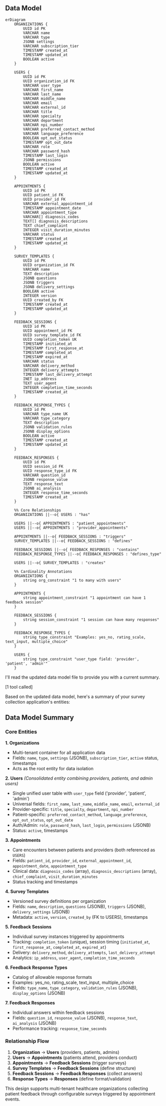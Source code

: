## Data Model

```mermaid
erDiagram
    ORGANIZATIONS {
        UUID id PK
        VARCHAR name
        VARCHAR type
        JSONB settings
        VARCHAR subscription_tier
        TIMESTAMP created_at
        TIMESTAMP updated_at
        BOOLEAN active
    }

    USERS {
        UUID id PK
        UUID organization_id FK
        VARCHAR user_type
        VARCHAR first_name
        VARCHAR last_name
        VARCHAR middle_name
        VARCHAR email
        VARCHAR external_id
        VARCHAR title
        VARCHAR specialty
        VARCHAR department
        VARCHAR npi_number
        VARCHAR preferred_contact_method
        VARCHAR language_preference
        BOOLEAN opt_out_status
        TIMESTAMP opt_out_date
        VARCHAR role
        VARCHAR password_hash
        TIMESTAMP last_login
        JSONB permissions
        BOOLEAN active
        TIMESTAMP created_at
        TIMESTAMP updated_at
    }

    APPOINTMENTS {
        UUID id PK
        UUID patient_id FK
        UUID provider_id FK
        VARCHAR external_appointment_id
        TIMESTAMP appointment_date
        VARCHAR appointment_type
        VARCHAR[] diagnosis_codes
        TEXT[] diagnosis_descriptions
        TEXT chief_complaint
        INTEGER visit_duration_minutes
        VARCHAR status
        TIMESTAMP created_at
        TIMESTAMP updated_at
    }

    SURVEY_TEMPLATES {
        UUID id PK
        UUID organization_id FK
        VARCHAR name
        TEXT description
        JSONB questions
        JSONB triggers
        JSONB delivery_settings
        BOOLEAN active
        INTEGER version
        UUID created_by FK
        TIMESTAMP created_at
        TIMESTAMP updated_at
    }

    FEEDBACK_SESSIONS {
        UUID id PK
        UUID appointment_id FK
        UUID survey_template_id FK
        UUID completion_token UK
        TIMESTAMP initiated_at
        TIMESTAMP first_response_at
        TIMESTAMP completed_at
        TIMESTAMP expired_at
        VARCHAR status
        VARCHAR delivery_method
        INTEGER delivery_attempts
        TIMESTAMP last_delivery_attempt
        INET ip_address
        TEXT user_agent
        INTEGER completion_time_seconds
        TIMESTAMP created_at
    }

    FEEDBACK_RESPONSE_TYPES {
        UUID id PK
        VARCHAR type_name UK
        VARCHAR type_category
        TEXT description
        JSONB validation_rules
        JSONB display_options
        BOOLEAN active
        TIMESTAMP created_at
        TIMESTAMP updated_at
    }

    FEEDBACK_RESPONSES {
        UUID id PK
        UUID session_id FK
        UUID response_type_id FK
        VARCHAR question_id
        JSONB response_value
        TEXT response_text
        JSONB ai_analysis
        INTEGER response_time_seconds
        TIMESTAMP created_at
    }

    %% Core Relationships
    ORGANIZATIONS ||--o{ USERS : "has"

    USERS ||--o{ APPOINTMENTS : "patient_appointments"
    USERS ||--o{ APPOINTMENTS : "provider_appointments"

    APPOINTMENTS ||--o{ FEEDBACK_SESSIONS : "triggers"
    SURVEY_TEMPLATES ||--o{ FEEDBACK_SESSIONS : "defines"

    FEEDBACK_SESSIONS ||--o{ FEEDBACK_RESPONSES : "contains"
    FEEDBACK_RESPONSE_TYPES ||--o{ FEEDBACK_RESPONSES : "defines_type"

    USERS ||--o{ SURVEY_TEMPLATES : "creates"

    %% Cardinality Annotations
    ORGANIZATIONS {
        string org_constraint "1 to many with users"
    }
    
    APPOINTMENTS {
        string appointment_constraint "1 appointment can have 1 feedback session"
    }
    
    FEEDBACK_SESSIONS {
        string session_constraint "1 session can have many responses"
    }

    FEEDBACK_RESPONSE_TYPES {
        string type_constraint "Examples: yes_no, rating_scale, text_input, multiple_choice"
    }

    USERS {
        string type_constraint "user_type field: 'provider', 'patient', 'admin'"
    }
```

I'll read the updated data model file to provide you with a current summary.

[1 tool called]

Based on the updated data model, here's a summary of your survey collection application's entities:

## Data Model Summary

### Core Entities

**1. Organizations**
- Multi-tenant container for all application data
- Fields: `name`, `type`, `settings` (JSONB), `subscription_tier`, `active` status, timestamps
- Acts as the root entity for data isolation

**2. Users** *(Consolidated entity combining providers, patients, and admin users)*
- Single unified user table with `user_type` field ('provider', 'patient', 'admin')
- Universal fields: `first_name`, `last_name`, `middle_name`, `email`, `external_id`
- Provider-specific: `title`, `specialty`, `department`, `npi_number`
- Patient-specific: `preferred_contact_method`, `language_preference`, `opt_out_status`, `opt_out_date`
- Auth/Admin: `role`, `password_hash`, `last_login`, `permissions` (JSONB)
- Status: `active`, timestamps

**3. Appointments**
- Care encounters between patients and providers (both referenced as `USERS`)
- Fields: `patient_id`, `provider_id`, `external_appointment_id`, `appointment_date`, `appointment_type`
- Clinical data: `diagnosis_codes` (array), `diagnosis_descriptions` (array), `chief_complaint`, `visit_duration_minutes`
- Status tracking and timestamps

**4. Survey Templates**
- Versioned survey definitions per organization
- Fields: `name`, `description`, `questions` (JSONB), `triggers` (JSONB), `delivery_settings` (JSONB)
- Metadata: `active`, `version`, `created_by` (FK to USERS), timestamps

**5. Feedback Sessions**
- Individual survey instances triggered by appointments
- Tracking: `completion_token` (unique), session timing (`initiated_at`, `first_response_at`, `completed_at`, `expired_at`)
- Delivery: `delivery_method`, `delivery_attempts`, `last_delivery_attempt`
- Analytics: `ip_address`, `user_agent`, `completion_time_seconds`

**6. Feedback Response Types**
- Catalog of allowable response formats
- Examples: yes_no, rating_scale, text_input, multiple_choice
- Fields: `type_name`, `type_category`, `validation_rules` (JSONB), `display_options` (JSONB)

**7. Feedback Responses**
- Individual answers within feedback sessions
- Fields: `question_id`, `response_value` (JSONB), `response_text`, `ai_analysis` (JSONB)
- Performance tracking: `response_time_seconds`

### Relationship Flow
1. **Organization** → **Users** (providers, patients, admins)
2. **Users** → **Appointments** (patients attend, providers conduct)
3. **Appointments** → **Feedback Sessions** (trigger surveys)
4. **Survey Templates** → **Feedback Sessions** (define structure)
5. **Feedback Sessions** → **Feedback Responses** (collect answers)
6. **Response Types** → **Responses** (define format/validation)

This design supports multi-tenant healthcare organizations collecting patient feedback through configurable surveys triggered by appointment events.
